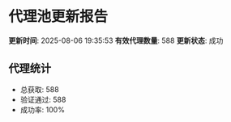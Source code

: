 # 代理池更新报告

**更新时间**: 2025-08-06 19:35:53
**有效代理数量**: 588
**更新状态**:  成功

## 代理统计
- 总获取: 588
- 验证通过: 588
- 成功率: 100%
